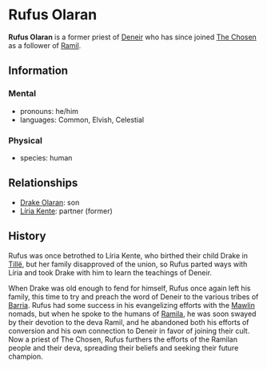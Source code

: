# Rufus Olaran

**Rufus Olaran** is a former priest of [Deneir](../../../../ch-3-stories-of-mote/pantheons/index.md#borrowed-pantheon) who has since joined [The Chosen](../) as a follower of [Ramil](../../../../ch-3-stories-of-mote/pantheons/ramil.md).

## Information

### Mental

- pronouns: he/him
- languages: Common, Elvish, Celestial

### Physical

- species: human

## Relationships

- [Drake Olaran](../../reynards-den/members/drake-olaran.md): son
- [Líria Kente](../../../societies/esterfell-accord/citizenry/liria-kente.md): partner (former)

## History

Rufus was once betrothed to Líria Kente, who birthed their child Drake in [Tillë](../../../societies/esterfell-accord/tille.md), but her family disapproved of the union, so Rufus parted ways with Líria and took Drake with him to learn the teachings of Deneir.

When Drake was old enough to fend for himself, Rufus once again left his family, this time to try and preach the word of Deneir to the various tribes of [Barria](../../../../ch-4-esterfell-gazetteer/esterfell/barria.md). Rufus had some success in his evangelizing efforts with the [Mawlin](../../../societies/mawlin.md) nomads, but when he spoke to the humans of [Ramila](../../../societies/ramila.md), he was soon swayed by their devotion to the deva Ramil, and he abandoned both his efforts of conversion and his own connection to Deneir in favor of joining their cult. Now a priest of The Chosen, Rufus furthers the efforts of the Ramilan people and their deva, spreading their beliefs and seeking their future champion.
